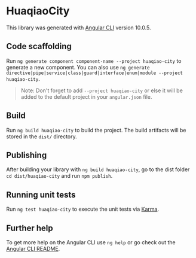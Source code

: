 # HuaqiaoCity

This library was generated with [Angular CLI](https://github.com/angular/angular-cli) version 10.0.5.

## Code scaffolding

Run `ng generate component component-name --project huaqiao-city` to generate a new component. You can also use `ng generate directive|pipe|service|class|guard|interface|enum|module --project huaqiao-city`.
> Note: Don't forget to add `--project huaqiao-city` or else it will be added to the default project in your `angular.json` file. 

## Build

Run `ng build huaqiao-city` to build the project. The build artifacts will be stored in the `dist/` directory.

## Publishing

After building your library with `ng build huaqiao-city`, go to the dist folder `cd dist/huaqiao-city` and run `npm publish`.

## Running unit tests

Run `ng test huaqiao-city` to execute the unit tests via [Karma](https://karma-runner.github.io).

## Further help

To get more help on the Angular CLI use `ng help` or go check out the [Angular CLI README](https://github.com/angular/angular-cli/blob/master/README.md).

